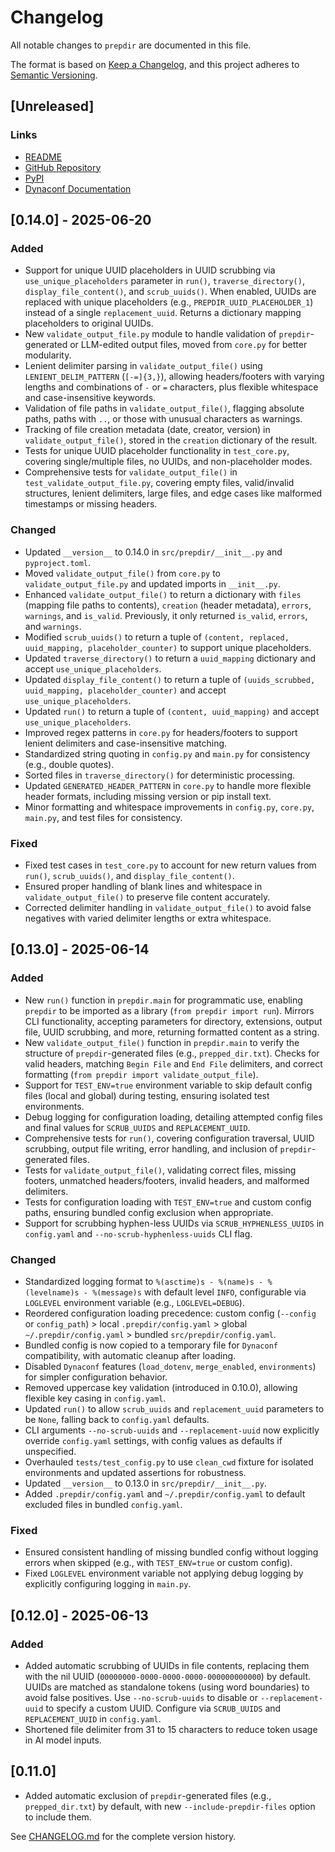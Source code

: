 # Changelog

All notable changes to `prepdir` are documented in this file.

The format is based on [Keep a Changelog](https://keepachangelog.com/en/1.0.0/), and this project adheres to [Semantic Versioning](https://semver.org/spec/v2.0.0.html).

## [Unreleased]

### Links
- [README](https://github.com/eyecantell/prepdir/blob/main/README.md)
- [GitHub Repository](https://github.com/eyecantell/prepdir)
- [PyPI](https://pypi.org/project/prepdir/)
- [Dynaconf Documentation](https://dynaconf.com)

## [0.14.0] - 2025-06-20

### Added
- Support for unique UUID placeholders in UUID scrubbing via `use_unique_placeholders` parameter in `run()`, `traverse_directory()`, `display_file_content()`, and `scrub_uuids()`. When enabled, UUIDs are replaced with unique placeholders (e.g., `PREPDIR_UUID_PLACEHOLDER_1`) instead of a single `replacement_uuid`. Returns a dictionary mapping placeholders to original UUIDs.
- New `validate_output_file.py` module to handle validation of `prepdir`-generated or LLM-edited output files, moved from `core.py` for better modularity.
- Lenient delimiter parsing in `validate_output_file()` using `LENIENT_DELIM_PATTERN` (`[-=]{3,}`), allowing headers/footers with varying lengths and combinations of `-` or `=` characters, plus flexible whitespace and case-insensitive keywords.
- Validation of file paths in `validate_output_file()`, flagging absolute paths, paths with `..`, or those with unusual characters as warnings.
- Tracking of file creation metadata (date, creator, version) in `validate_output_file()`, stored in the `creation` dictionary of the result.
- Tests for unique UUID placeholder functionality in `test_core.py`, covering single/multiple files, no UUIDs, and non-placeholder modes.
- Comprehensive tests for `validate_output_file()` in `test_validate_output_file.py`, covering empty files, valid/invalid structures, lenient delimiters, large files, and edge cases like malformed timestamps or missing headers.

### Changed
- Updated `__version__` to 0.14.0 in `src/prepdir/__init__.py` and `pyproject.toml`.
- Moved `validate_output_file()` from `core.py` to `validate_output_file.py` and updated imports in `__init__.py`.
- Enhanced `validate_output_file()` to return a dictionary with `files` (mapping file paths to contents), `creation` (header metadata), `errors`, `warnings`, and `is_valid`. Previously, it only returned `is_valid`, `errors`, and `warnings`.
- Modified `scrub_uuids()` to return a tuple of `(content, replaced, uuid_mapping, placeholder_counter)` to support unique placeholders.
- Updated `traverse_directory()` to return a `uuid_mapping` dictionary and accept `use_unique_placeholders`.
- Updated `display_file_content()` to return a tuple of `(uuids_scrubbed, uuid_mapping, placeholder_counter)` and accept `use_unique_placeholders`.
- Updated `run()` to return a tuple of `(content, uuid_mapping)` and accept `use_unique_placeholders`.
- Improved regex patterns in `core.py` for headers/footers to support lenient delimiters and case-insensitive matching.
- Standardized string quoting in `config.py` and `main.py` for consistency (e.g., double quotes).
- Sorted files in `traverse_directory()` for deterministic processing.
- Updated `GENERATED_HEADER_PATTERN` in `core.py` to handle more flexible header formats, including missing version or pip install text.
- Minor formatting and whitespace improvements in `config.py`, `core.py`, `main.py`, and test files for consistency.

### Fixed
- Fixed test cases in `test_core.py` to account for new return values from `run()`, `scrub_uuids()`, and `display_file_content()`.
- Ensured proper handling of blank lines and whitespace in `validate_output_file()` to preserve file content accurately.
- Corrected delimiter handling in `validate_output_file()` to avoid false negatives with varied delimiter lengths or extra whitespace.

## [0.13.0] - 2025-06-14

### Added
- New `run()` function in `prepdir.main` for programmatic use, enabling `prepdir` to be imported as a library (`from prepdir import run`). Mirrors CLI functionality, accepting parameters for directory, extensions, output file, UUID scrubbing, and more, returning formatted content as a string.
- New `validate_output_file()` function in `prepdir.main` to verify the structure of `prepdir`-generated files (e.g., `prepped_dir.txt`). Checks for valid headers, matching `Begin File` and `End File` delimiters, and correct formatting (`from prepdir import validate_output_file`).
- Support for `TEST_ENV=true` environment variable to skip default config files (local and global) during testing, ensuring isolated test environments.
- Debug logging for configuration loading, detailing attempted config files and final values for `SCRUB_UUIDS` and `REPLACEMENT_UUID`.
- Comprehensive tests for `run()`, covering configuration traversal, UUID scrubbing, output file writing, error handling, and inclusion of `prepdir`-generated files.
- Tests for `validate_output_file()`, validating correct files, missing footers, unmatched headers/footers, invalid headers, and malformed delimiters.
- Tests for configuration loading with `TEST_ENV=true` and custom config paths, ensuring bundled config exclusion when appropriate.
- Support for scrubbing hyphen-less UUIDs via `SCRUB_HYPHENLESS_UUIDS` in `config.yaml` and `--no-scrub-hyphenless-uuids` CLI flag.

### Changed
- Standardized logging format to `%(asctime)s - %(name)s - %(levelname)s - %(message)s` with default level `INFO`, configurable via `LOGLEVEL` environment variable (e.g., `LOGLEVEL=DEBUG`).
- Reordered configuration loading precedence: custom config (`--config` or `config_path`) > local `.prepdir/config.yaml` > global `~/.prepdir/config.yaml` > bundled `src/prepdir/config.yaml`.
- Bundled config is now copied to a temporary file for `Dynaconf` compatibility, with automatic cleanup after loading.
- Disabled `Dynaconf` features (`load_dotenv`, `merge_enabled`, `environments`) for simpler configuration behavior.
- Removed uppercase key validation (introduced in 0.10.0), allowing flexible key casing in `config.yaml`.
- Updated `run()` to allow `scrub_uuids` and `replacement_uuid` parameters to be `None`, falling back to `config.yaml` defaults.
- CLI arguments `--no-scrub-uuids` and `--replacement-uuid` now explicitly override `config.yaml` settings, with config values as defaults if unspecified.
- Overhauled `tests/test_config.py` to use `clean_cwd` fixture for isolated environments and updated assertions for robustness.
- Updated `__version__` to 0.13.0 in `src/prepdir/__init__.py`.
- Added `.prepdir/config.yaml` and `~/.prepdir/config.yaml` to default excluded files in bundled `config.yaml`.

### Fixed
- Ensured consistent handling of missing bundled config without logging errors when skipped (e.g., with `TEST_ENV=true` or custom config).
- Fixed `LOGLEVEL` environment variable not applying debug logging by explicitly configuring logging in `main.py`.

## [0.12.0] - 2025-06-13

### Added
- Added automatic scrubbing of UUIDs in file contents, replacing them with the nil UUID (`00000000-0000-0000-0000-000000000000`) by default. UUIDs are matched as standalone tokens (using word boundaries) to avoid false positives. Use `--no-scrub-uuids` to disable or `--replacement-uuid` to specify a custom UUID. Configure via `SCRUB_UUIDS` and `REPLACEMENT_UUID` in `config.yaml`.
- Shortened file delimiter from 31 to 15 characters to reduce token usage in AI model inputs.

## [0.11.0]
- Added automatic exclusion of `prepdir`-generated files (e.g., `prepped_dir.txt`) by default, with new `--include-prepdir-files` option to include them.

See [CHANGELOG.md](docs/CHANGELOG.md) for the complete version history.